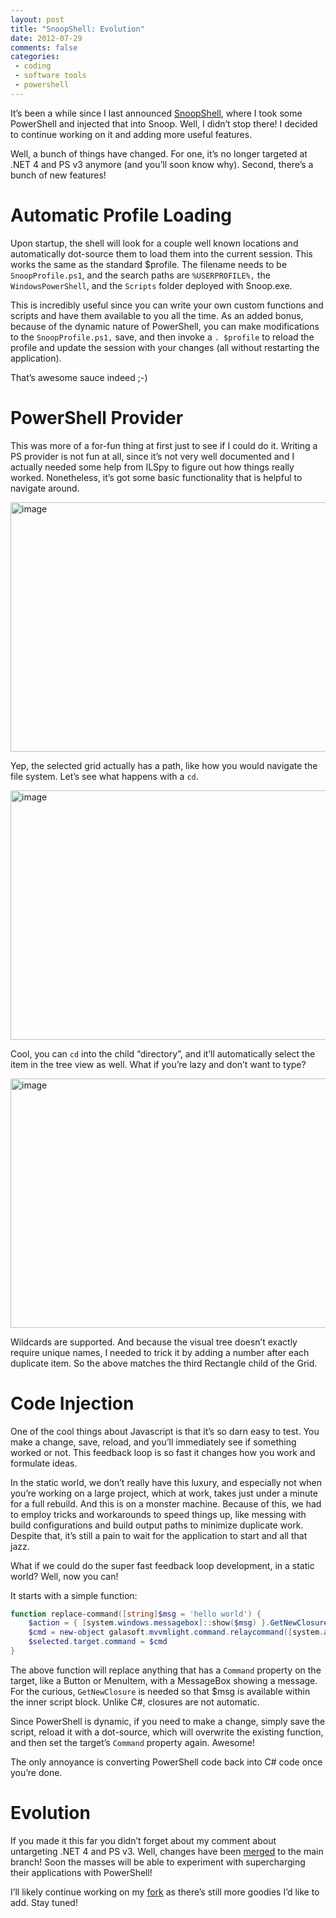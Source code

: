 ```yaml
---
layout: post
title: "SnoopShell: Evolution"
date: 2012-07-29
comments: false
categories:
 - coding
 - software tools
 - powershell
---
```

It’s been a while since I last announced [SnoopShell](http://blingcode.blogspot.com/2012/07/snoopshell-marriage-of-snoop-wpf-and.html), where I took some PowerShell and injected that into Snoop.  Well, I didn’t stop there!  I decided to continue working on it and adding more useful features.

Well, a bunch of things have changed.  For one, it’s no longer targeted at .NET 4 and PS v3 anymore (and you’ll soon know why).  Second, there’s a bunch of new features!

# Automatic Profile Loading

Upon startup, the shell will look for a couple well known locations and automatically dot-source them to load them into the current session.  This works the same as the standard $profile.  The filename needs to be `SnoopProfile.ps1`, and the search paths are `%USERPROFILE%,` the `WindowsPowerShell`, and the `Scripts` folder deployed with Snoop.exe.

This is incredibly useful since you can write your own custom functions and scripts and have them available to you all the time.  As an added bonus, because of the dynamic nature of PowerShell, you can make modifications to the `SnoopProfile.ps1,` save, and then invoke a `. $profile` to reload the profile and update the session with your changes (all without restarting the application).

That’s awesome sauce indeed ;-)

# PowerShell Provider

This was more of a for-fun thing at first just to see if I could do it.  Writing a PS provider is not fun at all, since it’s not very well documented and I actually needed some help from ILSpy to figure out how things really worked.  Nonetheless, it’s got some basic functionality that is helpful to navigate around.

<a href="http://lh6.ggpht.com/-hpRCncySB3g/UBXOagD2xII/AAAAAAAAALs/qBCKmxV-B0M/s1600-h/image%25255B10%25255D.png"><img style="background-image: none; border-bottom: 0px; border-left: 0px; padding-left: 0px; padding-right: 0px; display: inline; border-top: 0px; border-right: 0px; padding-top: 0px" title="image" border="0" alt="image" src="http://lh6.ggpht.com/-QMqNxt2DmZ8/UBXOa1SVqwI/AAAAAAAAAL0/ULMweSOFso0/image_thumb%25255B8%25255D.png?imgmax=800" width="654" height="399"></a>

Yep, the selected grid actually has a path, like how you would navigate the file system.  Let’s see what happens with a `cd`.

<a href="http://lh4.ggpht.com/-R3wQmpiA7dw/UBXObb7FNsI/AAAAAAAAAL8/z3mgZwnFLok/s1600-h/image%25255B15%25255D.png"><img style="background-image: none; border-bottom: 0px; border-left: 0px; padding-left: 0px; padding-right: 0px; display: inline; border-top: 0px; border-right: 0px; padding-top: 0px" title="image" border="0" alt="image" src="http://lh3.ggpht.com/-mdRas9rg4gs/UBXOb4W6z7I/AAAAAAAAAME/pNH-1jzMbGA/image_thumb%25255B11%25255D.png?imgmax=800" width="654" height="399"></a>

Cool, you can `cd` into the child “directory”, and it’ll automatically select the item in the tree view as well.  What if you’re lazy and don’t want to type?

<a href="http://lh3.ggpht.com/-QgZ0iBA1AKw/UBXOcPU9uDI/AAAAAAAAAMM/iy9qHsS0zHA/s1600-h/image%25255B20%25255D.png"><img style="background-image: none; border-bottom: 0px; border-left: 0px; padding-left: 0px; padding-right: 0px; display: inline; border-top: 0px; border-right: 0px; padding-top: 0px" title="image" border="0" alt="image" src="http://lh5.ggpht.com/-YV-f5-aPnP0/UBXOcRFGPkI/AAAAAAAAAMU/oo85Qg9fohU/image_thumb%25255B14%25255D.png?imgmax=800" width="654" height="399"></a>

Wildcards are supported.  And because the visual tree doesn’t exactly require unique names, I needed to trick it by adding a number after each duplicate item.  So the above matches the third Rectangle child of the Grid.

# Code Injection

One of the cool things about Javascript is that it’s so darn easy to test.  You make a change, save, reload, and you’ll immediately see if something worked or not.  This feedback loop is so fast it changes how you work and formulate ideas.

In the static world, we don’t really have this luxury, and especially not when you’re working on a large project, which at work, takes just under a minute for a full rebuild.  And this is on a monster machine.  Because of this, we had to employ tricks and workarounds to speed things up, like messing with build configurations and build output paths to minimize duplicate work.  Despite that, it’s still a pain to wait for the application to start and all that jazz.

What if we could do the super fast feedback loop development, in a static world?  Well, now you can!

It starts with a simple function:

``` powershell
function replace-command([string]$msg = 'hello world') {
    $action = { [system.windows.messagebox]::show($msg) }.GetNewClosure()
    $cmd = new-object galasoft.mvvmlight.command.relaycommand([system.action]$action)
    $selected.target.command = $cmd
}
```

The above function will replace anything that has a `Command` property on the target, like a Button or MenuItem, with a MessageBox showing a message.  For the curious, `GetNewClosure` is needed so that $msg is available within the inner script block.  Unlike C#, closures are not automatic.

Since PowerShell is dynamic, if you need to make a change, simply save the script, reload it with a dot-source, which will overwrite the existing function, and then set the target’s `Command` property again.  Awesome!

The only annoyance is converting PowerShell code back into C# code once you’re done.

# Evolution

If you made it this far you didn’t forget about my comment about untargeting .NET 4 and PS v3.  Well, changes have been [merged](https://github.com/cplotts/snoopwpf/commit/16030418b14778029d10e198b288b4efa9bad65c) to the main branch!  Soon the masses will be able to experiment with supercharging their applications with PowerShell!

I’ll likely continue working on my [fork](https://github.com/bling/snoopwpf) as there’s still more goodies I’d like to add.  Stay tuned!
